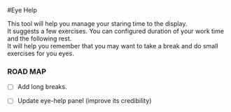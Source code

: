 #Eye Help


This tool will help you manage your staring time to the display.<br/>
It suggests a few exercises. You can configured duration of your work time and the following rest.<br/>
It will help you remember that you may want to take a break and do small exercises for you eyes.

### ROAD MAP

- [ ] Add long breaks.
- [ ] Update eye-help panel (improve its credibility)

 